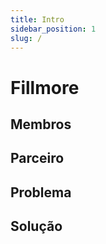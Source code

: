 ```yaml
---
title: Intro
sidebar_position: 1
slug: /
---
```


# Fillmore

## Membros 

## Parceiro

## Problema

## Solução